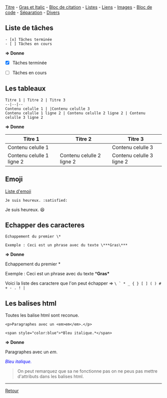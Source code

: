 [Titre](titres.md) - [Gras et Italic](grasItalic.md) - [Bloc de citation](citation.md) - [Listes](listes.md) - [Liens](liens.md) - [Images](images.md) - [Bloc de code](code.md) - [Séparation](separation.md) - [Divers](divers.md)

## Liste de tâches

```
- [x] Tâches terminée
- [ ] Tâches en cours
```

**⇒ Donne**

- [x] Tâches terminée
- [ ] Tâches en cours


## Les tableaux

```
Titre 1 | Titre 2 | Titre 3
--|--|--
Contenu celulle 1 | |Contenu celulle 3
Contenu celulle 1 ligne 2 | Contenu celulle 2 ligne 2 | Contenu celulle 3 ligne 2
```

**⇒ Donne**

Titre 1 | Titre 2 | Titre 3
--|--|--
Contenu celulle 1 | |Contenu celulle 3
Contenu celulle 1 ligne 2 | Contenu celulle 2 ligne 2 | Contenu celulle 3 ligne 2


## Emoji

[Liste d'emoji](https://github.com/ikatyang/emoji-cheat-sheet/blob/master/README.md)

```
Je suis heureux. :satisfied:
```

Je suis heureux. :satisfied:


## Echapper des caracteres

```
Echappement du premier \*

Exemple : Ceci est un phrase avec du texte \***Gras\***
```

**⇒ Donne**


Echappement du premier \*

Exemple : Ceci est un phrase avec du texte \***Gras\***

Voici la liste des caractere que l'on peut échapper ⇒ ```\ ` * _ { } [ ] ( ) # + - . ! |```


## Les balises html

Toutes les balise html sont reconue.

```
<p>Paragraphes avec un <em>em</em>.</p>

<span style="color:blue">*Bleu italique.*</span>
```

**⇒ Donne**

<p>Paragraphes avec un <em>em</em>.</p>

<span style="color:blue">*Bleu italique.*</span>

> On peut remarquez que sa ne fonctionne pas on ne peus pas mettre d'attributs dans les balises html.

---
[Retour](../description.md#objectif-du-language)